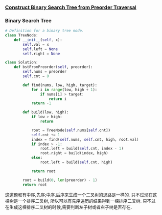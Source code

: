 ### [Construct Binary Search Tree from Preorder Traversal](https://leetcode.com/problems/construct-binary-search-tree-from-preorder-traversal/)


### Binary Search Tree


```Python
# Definition for a binary tree node.
class TreeNode:
    def __init__(self, x):
        self.val = x
        self.left = None
        self.right = None

class Solution:
    def bstFromPreorder(self, preorder):
        self.nums = preorder
        self.cnt = 0

        def find(nums, low, high, target):
            for i in range(low, high + 1):
                if nums[i] > target:
                    return i
            return -1

        def build(low, high):
            if low > high:
                return

            root = TreeNode(self.nums[self.cnt])
            self.cnt += 1
            index = find(self.nums, self.cnt, high, root.val)
            if index > -1:
                root.left = build(self.cnt, index - 1)
                root.right = build(index, high)
            else:
                root.left = build(self.cnt, high)

            return root

        root = build(0, len(preorder) - 1)
        return root
```

这道题和有中序,先序;中序,后序来生成一个二叉树的思路是一样的.
只不过现在这棵树是一个排序二叉树, 所以可以有先序遍历的结果得到一棵排序二叉树.
只不过在生成这棵排序二叉树的时候,需要判断左子树或者右子树是否存在.
